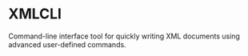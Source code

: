 # XMLCLI
Command-line interface tool for quickly writing XML documents using advanced user-defined commands.
